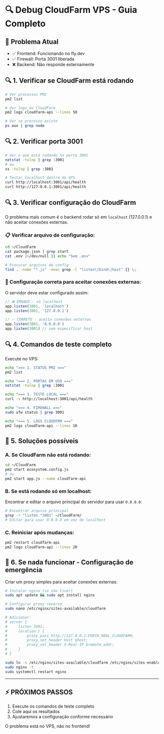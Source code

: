 # 🔍 Debug CloudFarm VPS - Guia Completo

## 🎯 Problema Atual
- ✅ Frontend: Funcionando no fly.dev
- ✅ Firewall: Porta 3001 liberada
- ❌ Backend: Não responde externamente

## 🔍 1. Verificar se CloudFarm está rodando

```bash
# Ver processos PM2
pm2 list

# Ver logs do CloudFarm
pm2 logs cloudfarm-api --lines 50

# Ver se processo existe
ps aux | grep node
```

## 🔍 2. Verificar porta 3001

```bash
# Ver o que está rodando na porta 3001
netstat -tulnp | grep :3001
# ou
ss -tulnp | grep :3001

# Testar localhost dentro do VPS
curl http://localhost:3001/api/health
curl http://127.0.0.1:3001/api/health
```

## 🔍 3. Verificar configuração do CloudFarm

O problema mais comum é o backend rodar só em `localhost` (127.0.0.1) e não aceitar conexões externas.

### 📋 Verificar arquivo de configuração:
```bash
cd ~/CloudFarm
cat package.json | grep start
cat .env 2>/dev/null || echo "Sem .env"

# Procurar arquivos de config
find . -name "*.js" -exec grep -l "listen\|bind\|host" {} \;
```

### 🔧 Configuração correta para aceitar conexões externas:

O servidor deve estar configurado assim:
```javascript
// ❌ ERRADO - só localhost
app.listen(3001, 'localhost')
app.listen(3001, '127.0.0.1')

// ✅ CORRETO - aceita conexões externas  
app.listen(3001, '0.0.0.0')
app.listen(3001) // sem especificar host
```

## 🔍 4. Comandos de teste completo

Execute no VPS:
```bash
echo "=== 1. STATUS PM2 ==="
pm2 list

echo "=== 2. PORTAS EM USO ==="
netstat -tulnp | grep :3001

echo "=== 3. TESTE LOCAL ==="
curl -v http://localhost:3001/api/health

echo "=== 4. FIREWALL ==="
sudo ufw status | grep 3001

echo "=== 5. LOGS CLOUDFRM ==="
pm2 logs cloudfarm-api --lines 10
```

## 🚀 5. Soluções possíveis

### A. Se CloudFarm não está rodando:
```bash
cd ~/CloudFarm
pm2 start ecosystem.config.js
# ou
pm2 start app.js --name cloudfarm-api
```

### B. Se está rodando só em localhost:
Encontrar e editar o arquivo principal do servidor para usar `0.0.0.0`:
```bash
# Encontrar arquivo principal
grep -r "listen.*3001" ~/CloudFarm/
# Editar para usar 0.0.0.0 em vez de localhost
```

### C. Reiniciar após mudanças:
```bash
pm2 restart cloudfarm-api
pm2 logs cloudfarm-api --lines 20
```

## 🔧 6. Se nada funcionar - Configuração de emergência

Criar um proxy simples para aceitar conexões externas:
```bash
# Instalar nginx (se não tiver)
sudo apt update && sudo apt install nginx

# Configurar proxy reverso
sudo nano /etc/nginx/sites-available/cloudfarm

# Adicionar:
# server {
#     listen 3001;
#     location / {
#         proxy_pass http://127.0.0.1:PORTA_REAL_CLOUDFARM;
#         proxy_set_header Host $host;
#         proxy_set_header X-Real-IP $remote_addr;
#     }
# }

sudo ln -s /etc/nginx/sites-available/cloudfarm /etc/nginx/sites-enabled/
sudo nginx -t
sudo systemctl restart nginx
```

---

## ⚡ PRÓXIMOS PASSOS

1. Execute os comandos de teste completo
2. Cole aqui os resultados
3. Ajustaremos a configuração conforme necessário

O problema está no VPS, não no frontend!
